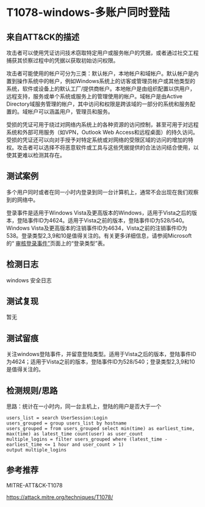 # T1078-windows-多账户同时登陆

## 来自ATT&CK的描述

攻击者可以使用凭证访问技术窃取特定用户或服务帐户的凭据，或者通过社交工程捕获其侦察过程中的凭据以获取初始访问权限。

攻击者可能使用的帐户可分为三类：默认帐户，本地帐户和域帐户。默认帐户是内置到操作系统中的帐户，例如Windows系统上的访客或管理员帐户或其他类型的系统，软件或设备上的默认工厂/提供商帐户。本地帐户是由组织配置以供用户，远程支持，服务或单个系统或服务上的管理使用的帐户。域帐户是由Active Directory域服务管理的帐户，其中访问和权限是跨该域的一部分的系统和服务配置的。域帐户可以涵盖用户，管理员和服务。

受损的凭证可用于绕过对网络内系统上的各种资源的访问控制，甚至可用于对远程系统和外部可用服务（如VPN，Outlook Web Access和远程桌面）的持久访问。受损的凭证还可以向对手授予对特定系统或对网络的受限区域的访问的增加的特权。攻击者可以选择不将恶意软件或工具与这些凭据提供的合法访问结合使用，以使其更难以检测其存在。

## 测试案例

多个用户同时或者在同一小时内登录到同一台计算机上，通常不会出现在我们观察到的网络中。

登录事件是适用于Windows Vista及更高版本的Windows，适用于Vista之后的版本，登陆事件ID为4624。适用于Vista之前的版本，登陆事件ID为528/540。Windows Vista及更高版本的注销事件ID为4634，Vista之前的注销事件ID为538。登录类型2,3,9和10是值得关注的。有关更多详细信息，请参阅Microsoft的“ [审核登录事件”](https://docs.microsoft.com/en-us/previous-versions/windows/it-pro/windows-server-2003/cc787567(v=ws.10))页面上的“登录类型”表。

## 检测日志

windows 安全日志

## 测试复现

暂无

## 测试留痕

关注windows登陆事件，并留意登陆类型。适用于Vista之后的版本，登陆事件ID为4624；适用于Vista之前的版本，登陆事件ID为528/540；登录类型2,3,9和10是值得关注的。

## 检测规则/思路

思路：统计在一小时内，同一台主机上，登陆的用户是否大于一个

```elk
users_list = search UserSession:Login
users_grouped = group users_list by hostname
users_grouped = from users_grouped select min(time) as earliest_time, max(time) as latest_time count(user) as user_count
multiple_logins = filter users_grouped where (latest_time - earliest_time <= 1 hour and user_count > 1)
output multiple_logins
```

## 参考推荐

MITRE-ATT&CK-T1078

<https://attack.mitre.org/techniques/T1078/>
